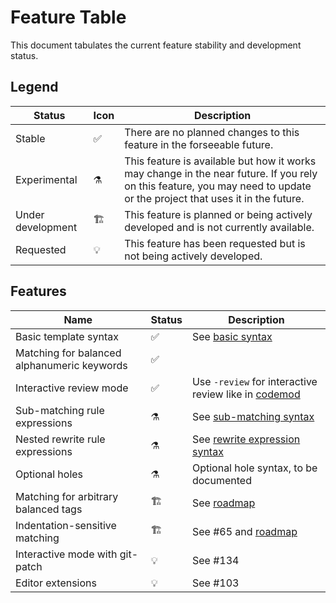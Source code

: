 # Feature Table

This document tabulates the current feature stability and development status.

## Legend

| Status            | Icon                    | Description                                                                                                                                                              |
|-------------------|-------------------------|--------------------------------------------------------------------------------------------------------------------------------------------------------------------------|
| Stable            | :white_check_mark:      | There are no planned changes to this feature in the forseeable future.                                                                                                   |
| Experimental      | :alembic:               | This feature is available but how it works may change in the near future. If you rely on this feature, you may need to update or the project that uses it in the future. |
| Under development | :building_construction: | This feature is planned or being actively developed and is not currently available.                                                                                      |
| Requested         | :bulb:                  | This feature has been requested but is not being actively developed.                                                                                                     |

## Features

| Name                                        | Status                  | Description                                                                                           |
|---------------------------------------------|-------------------------|-------------------------------------------------------------------------------------------------------|
| Basic template syntax                       | :white_check_mark:      | See [basic syntax](https://comby.dev/#match-syntax)                                                   |
| Matching for balanced alphanumeric keywords | :white_check_mark:      |                                                                                                       |
| Interactive review mode                     | :white_check_mark:      | Use `-review` for interactive review like in [codemod](https://github.com/facebook/codemod)           |
| Sub-matching rule expressions               | :alembic:               | See [sub-matching syntax](https://comby.dev/#experimental-language-features-sub-matching)             |
| Nested rewrite rule expressions             | :alembic:               | See [rewrite expression syntax](https://comby.dev/#experimental-language-features-rewrite-expression) |
| Optional holes                              | :alembic:               | Optional hole syntax, to be documented                                                                |
| Matching for arbitrary balanced tags        | :building_construction: | See [roadmap](https://github.com/comby-tools/comby/blob/master/docs/ROADMAP.md)                       |
| Indentation-sensitive matching              | :building_construction: | See #65 and [roadmap](https://github.com/comby-tools/comby/blob/master/docs/ROADMAP.md)               |
| Interactive mode with git-patch             | :bulb:                  | See #134                                                                                              |
| Editor extensions                           | :bulb:                  | See #103                                                                                              |
